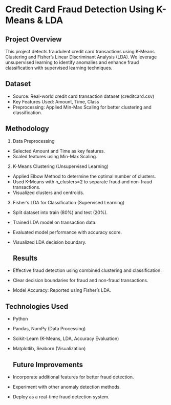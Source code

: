# Credit Card Fraud Detection Using K-Means & LDA

##  Project Overview

This project detects fraudulent credit card transactions using K-Means Clustering and Fisher’s Linear Discriminant Analysis (LDA). We leverage unsupervised learning to identify anomalies and enhance fraud classification with supervised learning techniques.

## Dataset

* Source: Real-world credit card transaction dataset (creditcard.csv)
* Key Features Used: Amount, Time, Class
* Preprocessing: Applied Min-Max Scaling for better clustering and classification.

## Methodology

1. Data Preprocessing
* Selected Amount and Time as key features.
* Scaled features using Min-Max Scaling.

2. K-Means Clustering (Unsupervised Learning)
* Applied Elbow Method to determine the optimal number of clusters.
* Used K-Means with n_clusters=2 to separate fraud and non-fraud transactions.
* Visualized clusters and centroids.

3. Fisher’s LDA for Classification (Supervised Learning)
* Split dataset into train (80%) and test (20%).
* Trained LDA model on transaction data.
* Evaluated model performance with accuracy score.
* Visualized LDA decision boundary.

  ## Results

* Effective fraud detection using combined clustering and classification.
* Clear decision boundaries for fraud and non-fraud transactions.
* Model Accuracy: Reported using Fisher’s LDA.

  
## Technologies Used

* Python
* Pandas, NumPy (Data Processing)
* Scikit-Learn (K-Means, LDA, Accuracy Evaluation)
* Matplotlib, Seaborn (Visualization)

  ## Future Improvements

* Incorporate additional features for better fraud detection.
* Experiment with other anomaly detection methods.
* Deploy as a real-time fraud detection system.

  
